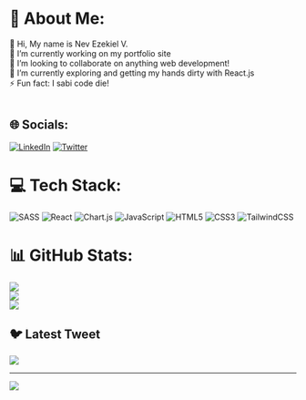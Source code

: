 # 💫 About Me:
👋 Hi, My name is Nev Ezekiel V.<br>🔭 I’m currently working on my portfolio site<br>👯 I’m looking to collaborate on anything web development!<br>🌱 I’m currently exploring and getting my hands dirty with React.js<br>⚡ Fun fact: I sabi code die!<br><br>


## 🌐 Socials:
[![LinkedIn](https://img.shields.io/badge/LinkedIn-%230077B5.svg?logo=linkedin&logoColor=white)](https://linkedin.com/in/Nev-Ezekiel) [![Twitter](https://img.shields.io/badge/Twitter-%231DA1F2.svg?logo=Twitter&logoColor=white)](https://twitter.com/@nevsavvy) 

# 💻 Tech Stack:
![SASS](https://img.shields.io/badge/SASS-hotpink.svg?style=for-the-badge&logo=SASS&logoColor=white) ![React](https://img.shields.io/badge/react-%2320232a.svg?style=for-the-badge&logo=react&logoColor=%2361DAFB) ![Chart.js](https://img.shields.io/badge/chart.js-F5788D.svg?style=for-the-badge&logo=chart.js&logoColor=white) ![JavaScript](https://img.shields.io/badge/javascript-%23323330.svg?style=for-the-badge&logo=javascript&logoColor=%23F7DF1E) ![HTML5](https://img.shields.io/badge/html5-%23E34F26.svg?style=for-the-badge&logo=html5&logoColor=white) ![CSS3](https://img.shields.io/badge/css3-%231572B6.svg?style=for-the-badge&logo=css3&logoColor=white) ![TailwindCSS](https://img.shields.io/badge/tailwindcss-%2338B2AC.svg?style=for-the-badge&logo=tailwind-css&logoColor=white)
# 📊 GitHub Stats:
![](https://github-readme-stats.vercel.app/api?username=Verumun&theme=nightowl&hide_border=true&include_all_commits=true&count_private=true)<br/>
![](https://github-readme-streak-stats.herokuapp.com/?user=Verumun&theme=nightowl&hide_border=true)<br/>
![](https://github-readme-stats.vercel.app/api/top-langs/?username=Verumun&theme=nightowl&hide_border=true&include_all_commits=true&count_private=true&layout=compact)

## 🐦 Latest Tweet
[![](https://gtce.itsvg.in/api?username=@nevsavvy)](https://github.com/VishwaGauravIn/github-twitter-card-embed)

---
[![](https://visitcount.itsvg.in/api?id=Verumun&icon=0&color=0)](https://visitcount.itsvg.in)

<!-- Proudly created with GPRM ( https://gprm.itsvg.in ) -->
